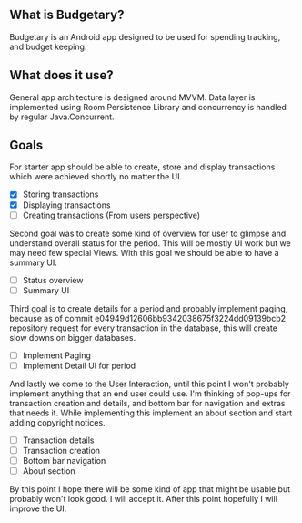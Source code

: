 ## What is Budgetary?
Budgetary is an Android app designed to be used for spending tracking, and budget keeping.

## What does it use?
General app architecture is designed around MVVM. Data layer is implemented using Room Persistence Library and concurrency is handled by regular Java.Concurrent.

## Goals
For starter app should be able to create, store and display transactions which were achieved shortly no matter the UI.
 - [X] Storing transactions
 - [X] Displaying transactions
 - [ ] Creating transactions (From users perspective)

Second goal was to create some kind of overview for user to glimpse and understand overall status for the period. This will be mostly UI work but we may need few special Views. With this goal we should be able to have a summary UI.
 - [ ] Status overview
 - [ ] Summary UI

Third goal is to create details for a period and probably implement paging, because as of commit e04949d12606bb9342038675f3224dd09139bcb2 repository request for every transaction in the database, this will create slow downs on bigger databases.
 - [ ] Implement Paging
 - [ ] Implement Detail UI for period

And lastly we come to the User Interaction, until this point I won't probably implement anything that an end user could use.  I'm thinking of pop-ups for transaction creation and details, and bottom bar for navigation and extras that needs it. While implementing this implement an about section and start adding copyright notices.

 - [ ] Transaction details
 - [ ] Transaction creation
 - [ ] Bottom bar navigation
 - [ ] About section

By this point I hope there will be some kind of app that might be usable but probably won't look good. I will accept it. After this point hopefully I will improve the UI.